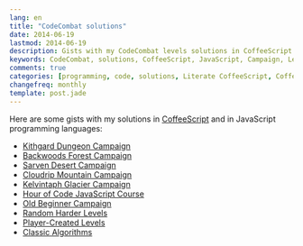```yaml
---
lang: en
title: "CodeCombat solutions"
date: 2014-06-19
lastmod: 2014-06-19
description: Gists with my CodeCombat levels solutions in CoffeeScript and in JavaScript programming languages
keywords: CodeCombat, solutions, CoffeeScript, JavaScript, Campaign, Levels, Algorithms, programming, code, method
comments: true
categories: [programming, code, solutions, Literate CoffeeScript, CoffeeScript, JavaScript, learning, English]
changefreq: monthly
template: post.jade
---
```


Here are some gists with my solutions in [CoffeeScript](http://coffeescript.org) and in JavaScript programming languages:

- [Kithgard Dungeon Campaign](#dungeon)
- [Backwoods Forest Campaign](#forest)
- [Sarven Desert Campaign](#desert)
- [Cloudrip Mountain Campaign](#mountain)
- [Kelvintaph Glacier Campaign](#glacier)
- [Hour of Code JavaScript Course](#hourofcodejs)
- [Old Beginner Campaign](#begginer)
- [Random Harder Levels](#harder)
- [Player-Created Levels](#playercreated)
- [Classic Algorithms](#classicalgorithms)

<span id="dungeon"></span><script src="https://gist.githubusercontent.com/a1ip/2ea627a4bf6067a63634.js">
</script>
<span id="forest"></span><script src="https://gist.githubusercontent.com/a1ip/eb7939872dc85b5ddc2f.js">
</script>
<span id="desert"></span><script src="https://gist.githubusercontent.com/a1ip/f2feb3b9533ab05dcf13.js">
</script>
<span id="mountain"></span><script src="https://gist.githubusercontent.com/a1ip/b948e20a7f5f37c39aae.js">
</script>
<span id="glacier"></span><script src="https://gist.githubusercontent.com/a1ip/bc1be2a0c8df0ae551e6.js">
</script>
<span id="hourofcodejs"></span><script src="https://gist.githubusercontent.com/a1ip/9c2825a4ea2a9cdec28a.js">
</script>
<span id="begginer"></span><script src="https://gist.githubusercontent.com/a1ip/c5551df1b1024ada8a00.js">
</script>
<span id="harder"></span><script src="https://gist.githubusercontent.com/a1ip/6d3e7cf0c39b21c25e22.js">
</script>
<span id="playercreated"></span><script src="https://gist.githubusercontent.com/a1ip/2a89de59f88d8325d67d.js">
</script>
<span id="classicalgorithms"></span><script src="https://gist.githubusercontent.com/a1ip/b541cfe7163d23a284bf.js">
</script>
